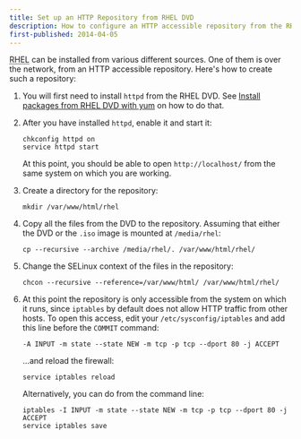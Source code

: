 ```yaml
---
title: Set up an HTTP Repository from RHEL DVD
description: How to configure an HTTP accessible repository from the RHEL DVD
first-published: 2014-04-05
---
```


<abbr title='RedHat Enterprise Linux'>RHEL</abbr> can be installed from 
various different sources. One of them is over the network, from an HTTP 
accessible repository. Here's how to create such a repository:

1.  You will first need to install `httpd` from the RHEL DVD. See 
    [Install packages from RHEL DVD with yum](/posts/rhel-yum-install-from-dvd/) 
    on how to do that.

2.  After you have installed `httpd`, enable it and start it:

        chkconfig httpd on
        service httpd start

    At this point, you should be able to open `http://localhost/` from 
    the same system on which you are working.

3.  Create a directory for the repository:

        mkdir /var/www/html/rhel

4.  Copy all the files from the DVD to the repository. Assuming that 
    either the DVD or the `.iso` image is mounted at `/media/rhel`:

        cp --recursive --archive /media/rhel/. /var/www/html/rhel/

5.  Change the SELinux context of the files in the repository:

        chcon --recursive --reference=/var/www/html/ /var/www/html/rhel/

6.  At this point the repository is only accessible from the system on 
    which it runs, since `iptables` by default does not allow HTTP 
    traffic from other hosts. To open this access, edit your 
    `/etc/sysconfig/iptables` and add this line before the `COMMIT` 
    command:

        -A INPUT -m state --state NEW -m tcp -p tcp --dport 80 -j ACCEPT

    ...and reload the firewall:

        service iptables reload

    Alternatively, you can do from the command line:

        iptables -I INPUT -m state --state NEW -m tcp -p tcp --dport 80 -j ACCEPT
        service iptables save
